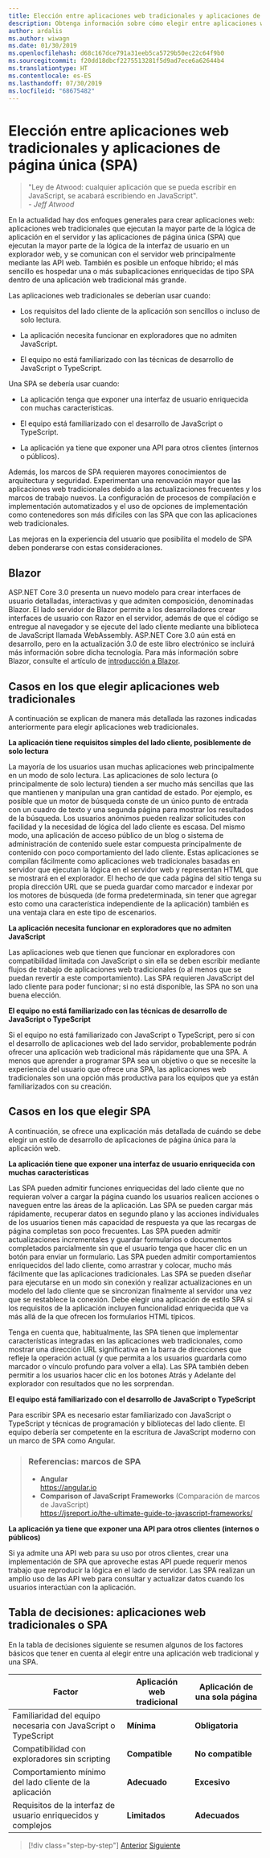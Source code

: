 ```yaml
---
title: Elección entre aplicaciones web tradicionales y aplicaciones de página única
description: Obtenga información sobre cómo elegir entre aplicaciones web tradicionales y aplicaciones de página única (SPA) al crear aplicaciones web.
author: ardalis
ms.author: wiwagn
ms.date: 01/30/2019
ms.openlocfilehash: d68c167dce791a31eeb5ca5729b50ec22c64f9b0
ms.sourcegitcommit: f20dd18dbcf2275513281f5d9ad7ece6a62644b4
ms.translationtype: HT
ms.contentlocale: es-ES
ms.lasthandoff: 07/30/2019
ms.locfileid: "68675482"
---
```

# <a name="choose-between-traditional-web-apps-and-single-page-apps-spas"></a>Elección entre aplicaciones web tradicionales y aplicaciones de página única (SPA)

> "Ley de Atwood: cualquier aplicación que se pueda escribir en JavaScript, se acabará escribiendo en JavaScript".  
> _\- Jeff Atwood_

En la actualidad hay dos enfoques generales para crear aplicaciones web: aplicaciones web tradicionales que ejecutan la mayor parte de la lógica de aplicación en el servidor y las aplicaciones de página única (SPA) que ejecutan la mayor parte de la lógica de la interfaz de usuario en un explorador web, y se comunican con el servidor web principalmente mediante las API web. También es posible un enfoque híbrido; el más sencillo es hospedar una o más subaplicaciones enriquecidas de tipo SPA dentro de una aplicación web tradicional más grande.

Las aplicaciones web tradicionales se deberían usar cuando:

- Los requisitos del lado cliente de la aplicación son sencillos o incluso de solo lectura.

- La aplicación necesita funcionar en exploradores que no admiten JavaScript.

- El equipo no está familiarizado con las técnicas de desarrollo de JavaScript o TypeScript.

Una SPA se debería usar cuando:

- La aplicación tenga que exponer una interfaz de usuario enriquecida con muchas características.

- El equipo está familiarizado con el desarrollo de JavaScript o TypeScript.

- La aplicación ya tiene que exponer una API para otros clientes (internos o públicos).

Además, los marcos de SPA requieren mayores conocimientos de arquitectura y seguridad. Experimentan una renovación mayor que las aplicaciones web tradicionales debido a las actualizaciones frecuentes y los marcos de trabajo nuevos. La configuración de procesos de compilación e implementación automatizados y el uso de opciones de implementación como contenedores son más difíciles con las SPA que con las aplicaciones web tradicionales.

Las mejoras en la experiencia del usuario que posibilita el modelo de SPA deben ponderarse con estas consideraciones.

## <a name="blazor"></a>Blazor

ASP.NET Core 3.0 presenta un nuevo modelo para crear interfaces de usuario detalladas, interactivas y que admiten composición, denominadas Blazor. El lado servidor de Blazor permite a los desarrolladores crear interfaces de usuario con Razor en el servidor, además de que el código se entregue al navegador y se ejecute del lado cliente mediante una biblioteca de JavaScript llamada WebAssembly. ASP.NET Core 3.0 aún está en desarrollo, pero en la actualización 3.0 de este libro electrónico se incluirá más información sobre dicha tecnología. Para más información sobre Blazor, consulte el artículo de [introducción a Blazor](https://blazor.net/docs/get-started.html).

## <a name="when-to-choose-traditional-web-apps"></a>Casos en los que elegir aplicaciones web tradicionales

A continuación se explican de manera más detallada las razones indicadas anteriormente para elegir aplicaciones web tradicionales.

**La aplicación tiene requisitos simples del lado cliente, posiblemente de solo lectura**

La mayoría de los usuarios usan muchas aplicaciones web principalmente en un modo de solo lectura. Las aplicaciones de solo lectura (o principalmente de solo lectura) tienden a ser mucho más sencillas que las que mantienen y manipulan una gran cantidad de estado. Por ejemplo, es posible que un motor de búsqueda conste de un único punto de entrada con un cuadro de texto y una segunda página para mostrar los resultados de la búsqueda. Los usuarios anónimos pueden realizar solicitudes con facilidad y la necesidad de lógica del lado cliente es escasa. Del mismo modo, una aplicación de acceso público de un blog o sistema de administración de contenido suele estar compuesta principalmente de contenido con poco comportamiento del lado cliente. Estas aplicaciones se compilan fácilmente como aplicaciones web tradicionales basadas en servidor que ejecutan la lógica en el servidor web y representan HTML que se mostrará en el explorador. El hecho de que cada página del sitio tenga su propia dirección URL que se pueda guardar como marcador e indexar por los motores de búsqueda (de forma predeterminada, sin tener que agregar esto como una característica independiente de la aplicación) también es una ventaja clara en este tipo de escenarios.

**La aplicación necesita funcionar en exploradores que no admiten JavaScript**

Las aplicaciones web que tienen que funcionar en exploradores con compatibilidad limitada con JavaScript o sin ella se deben escribir mediante flujos de trabajo de aplicaciones web tradicionales (o al menos que se puedan revertir a este comportamiento). Las SPA requieren JavaScript del lado cliente para poder funcionar; si no está disponible, las SPA no son una buena elección.

**El equipo no está familiarizado con las técnicas de desarrollo de JavaScript o TypeScript**

Si el equipo no está familiarizado con JavaScript o TypeScript, pero sí con el desarrollo de aplicaciones web del lado servidor, probablemente podrán ofrecer una aplicación web tradicional más rápidamente que una SPA. A menos que aprender a programar SPA sea un objetivo o que se necesite la experiencia del usuario que ofrece una SPA, las aplicaciones web tradicionales son una opción más productiva para los equipos que ya están familiarizados con su creación.

## <a name="when-to-choose-spas"></a>Casos en los que elegir SPA

A continuación, se ofrece una explicación más detallada de cuándo se debe elegir un estilo de desarrollo de aplicaciones de página única para la aplicación web.

**La aplicación tiene que exponer una interfaz de usuario enriquecida con muchas características**

Las SPA pueden admitir funciones enriquecidas del lado cliente que no requieran volver a cargar la página cuando los usuarios realicen acciones o naveguen entre las áreas de la aplicación. Las SPA se pueden cargar más rápidamente, recuperar datos en segundo plano y las acciones individuales de los usuarios tienen más capacidad de respuesta ya que las recargas de página completas son poco frecuentes. Las SPA pueden admitir actualizaciones incrementales y guardar formularios o documentos completados parcialmente sin que el usuario tenga que hacer clic en un botón para enviar un formulario. Las SPA pueden admitir comportamientos enriquecidos del lado cliente, como arrastrar y colocar, mucho más fácilmente que las aplicaciones tradicionales. Las SPA se pueden diseñar para ejecutarse en un modo sin conexión y realizar actualizaciones en un modelo del lado cliente que se sincronizan finalmente al servidor una vez que se restablece la conexión. Debe elegir una aplicación de estilo SPA si los requisitos de la aplicación incluyen funcionalidad enriquecida que va más allá de la que ofrecen los formularios HTML típicos.

Tenga en cuenta que, habitualmente, las SPA tienen que implementar características integradas en las aplicaciones web tradicionales, como mostrar una dirección URL significativa en la barra de direcciones que refleje la operación actual (y que permita a los usuarios guardarla como marcador o vínculo profundo para volver a ella). Las SPA también deben permitir a los usuarios hacer clic en los botones Atrás y Adelante del explorador con resultados que no les sorprendan.

**El equipo está familiarizado con el desarrollo de JavaScript o TypeScript**

Para escribir SPA es necesario estar familiarizado con JavaScript o TypeScript y técnicas de programación y bibliotecas del lado cliente. El equipo debería ser competente en la escritura de JavaScript moderno con un marco de SPA como Angular.

> ### <a name="references--spa-frameworks"></a>Referencias: marcos de SPA
>
> - **Angular**  
>   <https://angular.io>
> - **Comparison of JavaScript Frameworks** (Comparación de marcos de JavaScript)  
>   <https://jsreport.io/the-ultimate-guide-to-javascript-frameworks/>

**La aplicación ya tiene que exponer una API para otros clientes (internos o públicos)**

Si ya admite una API web para su uso por otros clientes, crear una implementación de SPA que aproveche estas API puede requerir menos trabajo que reproducir la lógica en el lado de servidor. Las SPA realizan un amplio uso de las API web para consultar y actualizar datos cuando los usuarios interactúan con la aplicación.

## <a name="decision-table--traditional-web-or-spa"></a>Tabla de decisiones: aplicaciones web tradicionales o SPA

En la tabla de decisiones siguiente se resumen algunos de los factores básicos que tener en cuenta al elegir entre una aplicación web tradicional y una SPA.

| **Factor**                                           | **Aplicación web tradicional** | **Aplicación de una sola página** |
| ---------------------------------------------------- | ----------------------- | --------------------------- |
| Familiaridad del equipo necesaria con JavaScript o TypeScript | **Mínima**             | **Obligatoria**                |
| Compatibilidad con exploradores sin scripting                   | **Compatible**           | **No compatible**           |
| Comportamiento mínimo del lado cliente de la aplicación             | **Adecuado**         | **Excesivo**                |
| Requisitos de la interfaz de usuario enriquecidos y complejos            | **Limitados**             | **Adecuados**             |

>[!div class="step-by-step"]
>[Anterior](modern-web-applications-characteristics.md)
>[Siguiente](architectural-principles.md)
